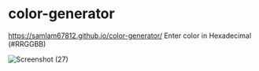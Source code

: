# color-generator

https://samlam67812.github.io/color-generator/ 
Enter color in Hexadecimal (#RRGGBB) 

![Screenshot (27)](https://user-images.githubusercontent.com/90791465/170996512-93028ef3-efac-4ed5-bb93-689d53166419.png)
